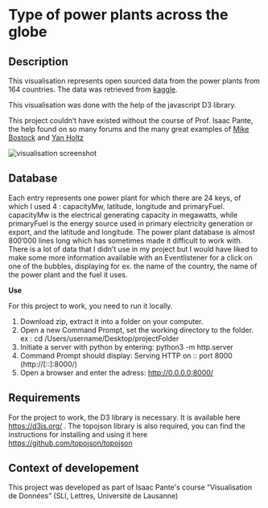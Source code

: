 # Type of power plants across the globe
## Description 

This visualisation represents open sourced data from the power plants from 164 countries. The data was retrieved from [kaggle](https://www.kaggle.com/mathurinache/global-power-plant-database).

This visualisation was done with the help of the javascript D3 library.

This project couldn’t have existed without the course of Prof. Isaac Pante, the help found on so many forums and the many great examples of [Mike Bostock](https://bost.ocks.org/mike/) and [Yan Holtz](https://www.d3-graph-gallery.com/index.html)

![visualisation screenshot](screenshot_data.png) 

## Database
Each entry represents one power plant for which there are 24 keys, of which I used 4 : capacityMw, latitude, longitude and primaryFuel. capacityMw is the electrical generating capacity in megawatts, while primaryFuel is the energy source used in primary electricity generation or export, and the latitude and longitude.
The power plant database is almost 800’000 lines long which has sometimes made it difficult to work with. There is a lot of data that I didn’t use in my project but I would have liked to make some more information available with an Eventlistener for a click on one of the bubbles, displaying for ex. the name of the country, the name of the power plant and the fuel it uses. 

**Use**

For this project to work, you need to run it locally.
1. Download zip, extract it into a folder on your computer.
2. Open a new Command Prompt, set the working directory to the folder. ex : cd /Users/username/Desktop/projectFolder
3. Initiate a server with python by entering: python3 -m http.server
4. Command Prompt should display: Serving HTTP on :: port 8000 (http://[::]:8000/)
5. Open a browser and enter the adress: http://0.0.0.0:8000/

## Requirements
For the project to work, the D3 library is necessary. It is available here https://d3js.org/ . The topojson library is also required, you can find the instructions for installing and using it here https://github.com/topojson/topojson 

## Context of developement
This project was developed as part of Isaac Pante's course “Visualisation de Données” (SLI, Lettres, Université de Lausanne)


